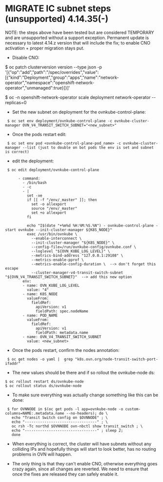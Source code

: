 # MIGRATE IC subnet steps (unsupported) 4.14.35(-)

NOTE: the steps above have been tested but are considered TEMPORARY and are unsupported without a support exception. 
Permanent update is necessary to latest 4.14.z version that will include the fix; to enable CNO activation + proper migration stays put.


 - Disable CNO:

 $ oc patch clusterversion version --type json -p '[{"op":"add","path":"/spec/overrides","value":[{"kind":"Deployment","group":"apps","name":"network-operator","namespace":"openshift-network-operator","unmanaged":true}]}]'
 
 $ oc -n openshift-network-operator scale deployment network-operator --replicas=0

 - Set the new subnet on deployment for the ovnkube-control-plane:

~~~
 $ oc set env deployment/ovnkube-control-plane -c ovnkube-cluster-manager OVN_V4_TRANSIT_SWITCH_SUBNET="<new_subnet>"
~~~

 - Once the pods restart edit:
~~~
 $ oc set env pod <ovnkube-control-plane-pod_name> -c ovnkube-cluster-manager --list (just to double on bot pods the env is set and subnet is correct)
~~~

- edit the deployment:

~~~
 $ oc edit deployment/ovnkube-control-plane

      - command:
        - /bin/bash
        - -c
        - |
          set -xe
          if [[ -f "/env/_master" ]]; then
            set -o allexport
            source "/env/_master"
            set +o allexport
          fi

          echo "I$(date "+%m%d %H:%M:%S.%N") - ovnkube-control-plane - start ovnkube --init-cluster-manager ${K8S_NODE}"
          exec /usr/bin/ovnkube \
            --enable-interconnect \
            --init-cluster-manager "${K8S_NODE}" \
            --config-file=/run/ovnkube-config/ovnkube.conf \
            --loglevel "${OVN_KUBE_LOG_LEVEL}" \
            --metrics-bind-address "127.0.0.1:29108" \
            --metrics-enable-pprof \
            --metrics-enable-config-duration \  --> don't forget this escape
            --cluster-manager-v4-transit-switch-subnet "${OVN_V4_TRANSIT_SWITCH_SUBNET}"  --> add this new option
        env:
        - name: OVN_KUBE_LOG_LEVEL
          value: "4"
        - name: K8S_NODE
          valueFrom:
            fieldRef:
              apiVersion: v1
              fieldPath: spec.nodeName
        - name: POD_NAME
          valueFrom:
            fieldRef:
              apiVersion: v1
              fieldPath: metadata.name
        - name: OVN_V4_TRANSIT_SWITCH_SUBNET
          value: <new_subnet>
~~~

 - Once the pods restart, confirm the nodes annotation:

~~~
 $ oc get nodes -o yaml |  grep "k8s.ovn.org/node-transit-switch-port-ifaddr"
~~~

 - The new values should be there and if so rollout the ovnkube-node ds:

 ~~~
 $ oc rollout restart ds/ovnkube-node
 $ oc rollout status ds/ovnkube-node
~~~

 - To make sure everything was actually change something like this can be done:

~~~
 $ for OVNNODE in $(oc get pods -l app=ovnkube-node -o custom-columns=NAME:.metadata.name --no-headers); do \
   echo "Transit Switch config on $OVNNODE" ; \ 
   echo "---------------------------------" ; \
   oc rsh -Tc northd $OVNNODE ovn-nbctl show transit_switch ; \
   echo "---------------------------------" ; sleep 2;
   done
~~~

- When everything is correct, the cluster will have subnets without any colliding IPs and hopefully things will start to look better, has no routing problems in OVN will happen.

- The only thing is that they can't enable CNO, otherwise everything goes crazy again, since all changes are reverted. We need to ensure that once the fixes are released they can safely enable it.